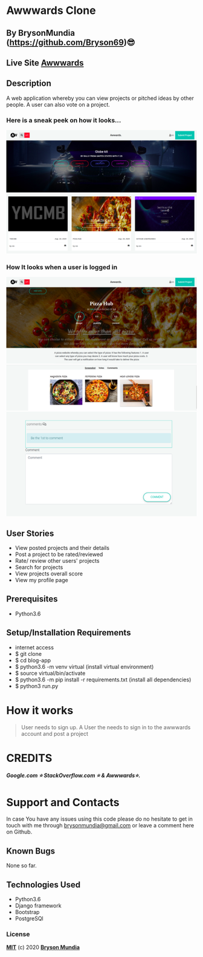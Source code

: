 # Awwwards Clone

## By BrysonMundia (https://github.com/Bryson69)😎 

## Live Site [Awwwards]() 

## Description

A web application whereby you can view projects or pitched ideas by other people. A user can also vote on a project.

### Here is a sneak peek on how it looks...

![](screenshotss/img1.png)
![](screenshotss/img3.png)

### How It looks when a user is logged in

![](screenshotss/img4.png)
![](screenshotss/img5.png)
![](screenshotss/img6.png)

## User Stories

* View posted projects and their details
* Post a project to be rated/reviewed
* Rate/ review other users' projects
* Search for projects 
* View projects overall score
* View my profile page


## Prerequisites
* Python3.6

## Setup/Installation Requirements
* internet access
* $ git clone 
* $ cd blog-app
* $ python3.6 -m venv virtual (install virtual environment)
* $ source virtual/bin/activate
* $ python3.6 -m pip install -r requirements.txt (install all dependencies)
* $ python3 run.py

# How it works
> User needs to sign up.
> A User the needs to sign in to the awwwards account and post a project

# CREDITS
##### Google.com ⭐️ StackOverflow.com ⭐️ &  Awwwards:star:.

# Support and Contacts
In case You have any issues using this code please do no hesitate to get in touch with me through brysonmundia@gmail.com or leave a comment here on Github.

## Known Bugs
None so far.

## Technologies Used
- Python3.6
- Django framework
- Bootstrap
- PostgreSQl

### License
**[MIT](./LICENSE)** (c) 2020 **[Bryson Mundia]()**
